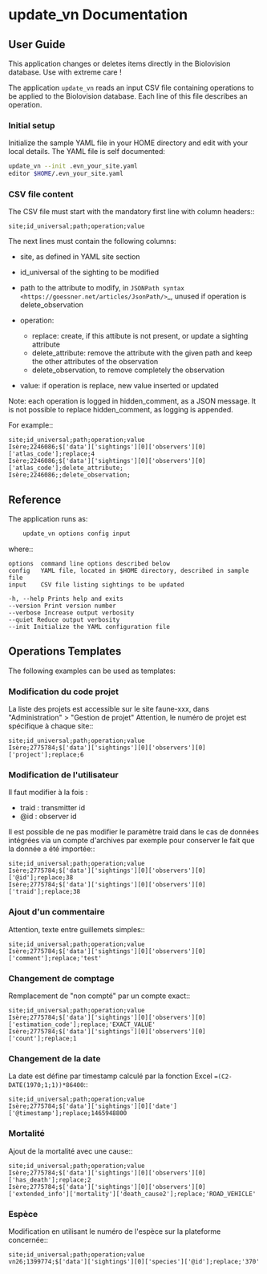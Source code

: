 # update_vn Documentation

## User Guide

This application changes or deletes items directly in the Biolovision
database. Use with extreme care !

The application `update_vn` reads an input CSV file containing operations
to be applied to the Biolovision database. Each line of this file describes
an operation.

### Initial setup

Initialize the sample YAML file in your HOME directory and edit with
your local details. The YAML file is self documented:

```bash
update_vn --init .evn_your_site.yaml
editor $HOME/.evn_your_site.yaml
```

### CSV file content

The CSV file must start with the mandatory first line with column headers::

```csv
site;id_universal;path;operation;value
```

The next lines must contain the following columns:

- site, as defined in YAML site section
- id_universal of the sighting to be modified
- path to the attribute to modify, in `JSONPath syntax <https://goessner.net/articles/JsonPath/>`\_,
  unused if operation is delete_observation
- operation:

  - replace: create, if this attibute is not present, or update a sighting
    attribute
  - delete_attribute: remove the attribute with the given path and keep the
    other attributes of the observation
  - delete_observation, to remove completely the observation

- value: if operation is replace, new value inserted or updated

Note: each operation is logged in hidden_comment, as a JSON message.
It is not possible to replace hidden_comment, as logging is appended.

For example::
```csv
site;id_universal;path;operation;value
Isère;2246086;$['data']['sightings'][0]['observers'][0]['atlas_code'];replace;4
Isère;2246086;$['data']['sightings'][0]['observers'][0]['atlas_code'];delete_attribute;
Isère;2246086;;delete_observation;
```

## Reference

The application runs as:

```bash
    update_vn options config input
```

where::

    options  command line options described below
    config   YAML file, located in $HOME directory, described in sample file
    input    CSV file listing sightings to be updated

    -h, --help Prints help and exits
    --version Print version number
    --verbose Increase output verbosity
    --quiet Reduce output verbosity
    --init Initialize the YAML configuration file

## Operations Templates

The following examples can be used as templates:

### Modification du code projet

La liste des projets est accessible sur le site faune-xxx, dans "Administration" > "Gestion de projet"
Attention, le numéro de projet est spécifique à chaque site::

    site;id_universal;path;operation;value
    Isère;2775784;$['data']['sightings'][0]['observers'][0]['project'];replace;6

### Modification de l'utilisateur

Il faut modifier à la fois :

- traid : transmitter id
- @id : observer id

Il est possible de ne pas modifier le paramètre traid dans le cas de données intégrées
via un compte d'archives par exemple pour conserver le fait que la donnée a été importée::

    site;id_universal;path;operation;value
    Isère;2775784;$['data']['sightings'][0]['observers'][0]['@id'];replace;38
    Isère;2775784;$['data']['sightings'][0]['observers'][0]['traid'];replace;38

### Ajout d'un commentaire

Attention, texte entre guillemets simples::

    site;id_universal;path;operation;value
    Isère;2775784;$['data']['sightings'][0]['observers'][0]['comment'];replace;'test'

### Changement de comptage

Remplacement de "non compté" par un compte exact::

    site;id_universal;path;operation;value
    Isère;2775784;$['data']['sightings'][0]['observers'][0]['estimation_code'];replace;'EXACT_VALUE'
    Isère;2775784;$['data']['sightings'][0]['observers'][0]['count'];replace;1

### Changement de la date

La date est défine par timestamp calculé par la fonction Excel `=(C2-DATE(1970;1;1))*86400`::

    site;id_universal;path;operation;value
    Isère;2775784;$['data']['sightings'][0]['date']['@timestamp'];replace;1465948800

### Mortalité

Ajout de la mortalité avec une cause::

    site;id_universal;path;operation;value
    Isère;2775784;$['data']['sightings'][0]['observers'][0]['has_death'];replace;2
    Isère;2775784;$['data']['sightings'][0]['observers'][0]['extended_info']['mortality']['death_cause2'];replace;'ROAD_VEHICLE'

### Espèce

Modification en utilisant le numéro de l'espèce sur la plateforme concernée::

    site;id_universal;path;operation;value
    vn26;1399774;$['data']['sightings'][0]['species']['@id'];replace;'370'
